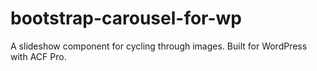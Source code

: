 # bootstrap-carousel-for-wp
A slideshow component for cycling through images. Built for WordPress with ACF Pro.

